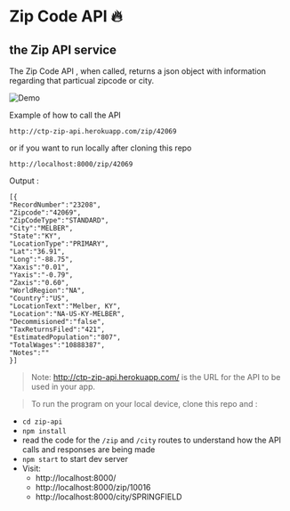 # Zip Code API  🔥

## the Zip API service

The Zip Code API , when called, returns a json object with information regarding that particual zipcode or city.

![Demo](https://i.imgur.com/R9qOpqR.gif)


Example of how to call the API  
```
http://ctp-zip-api.herokuapp.com/zip/42069 
```
or if you want to run locally after cloning this repo

```
http://localhost:8000/zip/42069
```
Output :
```
[{
"RecordNumber":"23208",
"Zipcode":"42069",
"ZipCodeType":"STANDARD",
"City":"MELBER",
"State":"KY",
"LocationType":"PRIMARY",
"Lat":"36.91",
"Long":"-88.75",
"Xaxis":"0.01",
"Yaxis":"-0.79",
"Zaxis":"0.60",
"WorldRegion":"NA",
"Country":"US",
"LocationText":"Melber, KY",
"Location":"NA-US-KY-MELBER",
"Decommisioned":"false",
"TaxReturnsFiled":"421",
"EstimatedPopulation":"807",
"TotalWages":"10888387",
"Notes":""
}]
```


> Note: http://ctp-zip-api.herokuapp.com/ is the URL for the API to be used in your app. 

> To run the program on your local device, clone this repo and : 

- `cd zip-api`
- `npm install`
-  read the code for the `/zip` and `/city` routes to understand how the API calls and responses are being made
- `npm start` to start dev server
- Visit:
    + http://localhost:8000/
    + http://localhost:8000/zip/10016
    + http://localhost:8000/city/SPRINGFIELD
